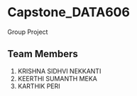# Capstone_DATA606
Group Project
## Team Members
1. KRISHNA SIDHVI NEKKANTI
2. KEERTHI SUMANTH MEKA
3. KARTHIK PERI
